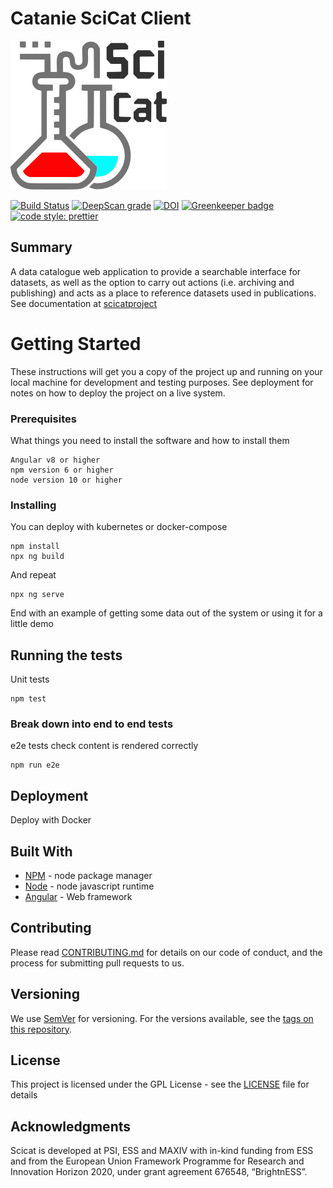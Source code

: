 # Catanie SciCat Client


![scicat-logo](https://github.com/SciCatProject/catanie/blob/develop/src/assets/images/esslogo.png)

[![Build Status](https://travis-ci.org/SciCatProject/catanie.svg?branch=develop)](https://travis-ci.org/SciCatProject/catanie)
[![DeepScan grade](https://deepscan.io/api/projects/887/branches/19862/badge/grade.svg)](https://deepscan.io/dashboard#view=project&pid=887&bid=19862) [![DOI](https://zenodo.org/badge/106383330.svg)](https://zenodo.org/badge/latestdoi/106383330) [![Greenkeeper badge](https://badges.greenkeeper.io/SciCatProject/catanie.svg)](https://greenkeeper.io/)
[![code style: prettier](https://img.shields.io/badge/code_style-prettier-ff69b4.svg?style=flat-square)](https://github.com/prettier/prettier)


## Summary

A data catalogue web application to provide a searchable interface for datasets,
as well as the option to carry out actions (i.e. archiving and publishing) and acts as a place to reference datasets used in publications.
See documentation at [scicatproject](https://scicatproject.github.io/)

# Getting Started

These instructions will get you a copy of the project up and running on your local machine for development and testing purposes. See deployment for notes on how to deploy the project on a live system.

### Prerequisites

What things you need to install the software and how to install them

```
Angular v8 or higher
npm version 6 or higher
node version 10 or higher
```

### Installing


You can deploy with kubernetes or docker-compose

```
npm install
npx ng build
```

And repeat

```
npx ng serve 
```

End with an example of getting some data out of the system or using it for a little demo

## Running the tests

Unit tests 

```
npm test
```


### Break down into end to end tests

e2e tests check content is rendered correctly
```
npm run e2e
```



## Deployment

Deploy with Docker

## Built With

* [NPM](http://npmjs.com) - node package manager
* [Node](https://nodejs.org/) - node javascript runtime
* [Angular](https://angular.io) - Web framework

## Contributing

Please read [CONTRIBUTING.md](https://github.com/SciCatProject/catanie/blob/develop/documentation/Catanie/Contributing.md) for details on our code of conduct, and the process for submitting pull requests to us.

## Versioning

We use [SemVer](http://semver.org/) for versioning. For the versions available, see the [tags on this repository](https://github.com/SciCatProject/catanie/tags). 



## License

This project is licensed under the GPL License - see the [LICENSE](LICENSE) file for details

## Acknowledgments

Scicat is developed at PSI, ESS and MAXIV with in-kind funding from ESS and from the European Union Framework Programme for Research and Innovation Horizon 2020, under grant agreement 676548, “BrightnESS”.

